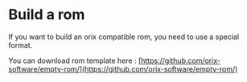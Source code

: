 # Build a rom

If you want to build an orix compatible rom, you need to use a special format.

You can download rom template here : [https://github.com/orix-software/empty-rom/](https://github.com/orix-software/empty-rom/)
